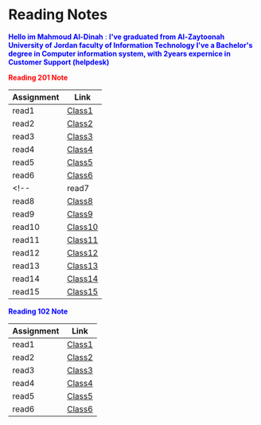 # Reading Notes


<span style="color:Blue">**Hello im Mahmoud Al-Dinah** : **I've graduated from Al-Zaytoonah University of Jordan faculty of Information Technology I've a Bachelor's degree in Computer information system, with 2years expernice in Customer Support (helpdesk)**</span>


<span style="color:red">**Reading 201 Note**

| Assignment      | Link |
| ----------- | ----------- |
| read1  | [Class1](201/1.md)        |
| read2  | [Class2](201/2.md)        |
| read3  | [Class3](201/3.md)        |
| read4  | [Class4](201/4.md)        |
| read5  | [Class5](201/5.md)        |
| read6  | [Class6](201/6.md)        |
<!-- | read7  | [Class7](class2.7.md)        |
| read8  | [Class8](class2.8.md)        |
| read9  | [Class9](class2.9.md)        |
| read10  | [Class10](class2.10.md)        |
| read11  | [Class11](class2.11.md)        |
| read12  | [Class12](class21.2.md)        |
| read13  | [Class13](class2.13.md)        |
| read14  | [Class14](class2.14.md)        |
| read15  | [Class15](class2.15.md)        | -->


<span style="color:Blue">**Reading 102 Note**

| Assignment      | Link |
| ----------- | ----------- |
| read1  | [Class1](class1.md)        |
| read2  | [Class2](class2.md)        |
| read3  | [Class3](class3.md)        |
| read4  | [Class4](class4.md)        |
| read5  | [Class5](class5.md)        |
| read6  | [Class6](class6.md)        |
